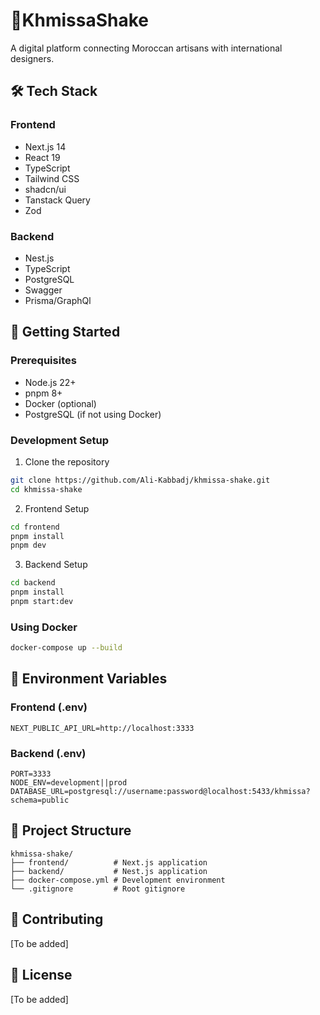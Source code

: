 # 🪬KhmissaShake

A digital platform connecting Moroccan artisans with international designers.

## 🛠 Tech Stack

### Frontend

- Next.js 14
- React 19
- TypeScript
- Tailwind CSS
- shadcn/ui
- Tanstack Query
- Zod

### Backend

- Nest.js
- TypeScript
- PostgreSQL
- Swagger
- Prisma/GraphQl

## 🚀 Getting Started

### Prerequisites

- Node.js 22+
- pnpm 8+
- Docker (optional)
- PostgreSQL (if not using Docker)

### Development Setup

1. Clone the repository

```bash
git clone https://github.com/Ali-Kabbadj/khmissa-shake.git
cd khmissa-shake
```

2. Frontend Setup

```bash
cd frontend
pnpm install
pnpm dev
```

3. Backend Setup

```bash
cd backend
pnpm install
pnpm start:dev
```

### Using Docker

```bash
docker-compose up --build
```

## 🔧 Environment Variables

### Frontend (.env)

```plaintext
NEXT_PUBLIC_API_URL=http://localhost:3333
```

### Backend (.env)

```plaintext
PORT=3333
NODE_ENV=development||prod
DATABASE_URL=postgresql://username:password@localhost:5433/khmissa?schema=public
```

## 📁 Project Structure

```
khmissa-shake/
├── frontend/          # Next.js application
├── backend/           # Nest.js application
├── docker-compose.yml # Development environment
└── .gitignore         # Root gitignore
```

## 🤝 Contributing

[To be added]

## 📝 License

[To be added]
